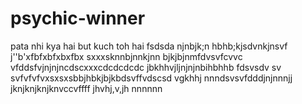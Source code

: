  # psychic-winner
pata nhi kya hai but kuch toh hai
fsdsda
njnbjk;n
 hbhb;kjsdvnkjnsvf
 j''b'xfbfxbfxbxfbx
 sxxxsknnbjnnkjnn
 bjkjbjnmfdvsvfcvvc
  vfddsfvjnjnjncdscxxxcdcdcdcdc
 jbkhhvjljnjnjnbihbhhb
 fdsvsdv sv svfvfvfvxsxsxsbbjhbkjbjkbdsvffvdscsd
vgkhhj
nnndsvsvfdddjnjnnnjj
jknjknjknjknvccvffff
jhvhj,v,jh
nnnnnn
